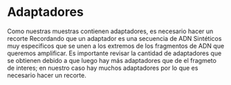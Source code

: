 # Adaptadores
Como nuestras muestras contienen adaptadores, es necesario hacer un recorte
Recordando que un adaptador es una secuencia de ADN Sintéticos muy especificos que se unen a los extremos de los fragmentos de ADN que queremos amplificar. Es importante revisar la cantidad de adaptadores que se obtienen debido a que luego hay más adaptadores que de el fragmeto de interes; en nuestro caso hay muchos adaptadores por lo que es necesario hacer un recorte.
